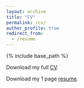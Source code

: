 ```yaml
---
layout: archive
title: "CV"
permalink: /cv/
author_profile: true
redirect_from:
  - /resume
---
```


{% include base_path %}

Download my full [CV](https://kerrymcgowan.github.io/files/CV_klm_20220915_public.pdf).

Download my 1 page [resume](https://kerrymcgowan.github.io/files/CV_KMcGowan_20220915_public.pdf).
